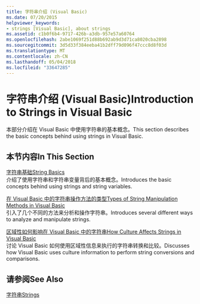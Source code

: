 ```yaml
---
title: 字符串介绍 (Visual Basic)
ms.date: 07/20/2015
helpviewer_keywords:
- strings [Visual Basic], about strings
ms.assetid: c1b0f6b4-9717-426b-a3db-957e57a60764
ms.openlocfilehash: 2abe1069f251d88b692ab9d3d71ca8020cba2898
ms.sourcegitcommit: 3d5d33f384eeba41b2dff79d096f47ccc8d8f03d
ms.translationtype: MT
ms.contentlocale: zh-CN
ms.lasthandoff: 05/04/2018
ms.locfileid: "33647285"
---
```

# <a name="introduction-to-strings-in-visual-basic"></a><span data-ttu-id="f59db-102">字符串介绍 (Visual Basic)</span><span class="sxs-lookup"><span data-stu-id="f59db-102">Introduction to Strings in Visual Basic</span></span>
<span data-ttu-id="f59db-103">本部分介绍在 Visual Basic 中使用字符串的基本概念。</span><span class="sxs-lookup"><span data-stu-id="f59db-103">This section describes the basic concepts behind using strings in Visual Basic.</span></span>  
  
## <a name="in-this-section"></a><span data-ttu-id="f59db-104">本节内容</span><span class="sxs-lookup"><span data-stu-id="f59db-104">In This Section</span></span>  
 [<span data-ttu-id="f59db-105">字符串基础</span><span class="sxs-lookup"><span data-stu-id="f59db-105">String Basics</span></span>](../../../../visual-basic/programming-guide/language-features/strings/string-basics.md)  
 <span data-ttu-id="f59db-106">介绍了使用字符串和字符串变量背后的基本概念。</span><span class="sxs-lookup"><span data-stu-id="f59db-106">Introduces the basic concepts behind using strings and string variables.</span></span>  
  
 [<span data-ttu-id="f59db-107">在 Visual Basic 中的字符串操作方法的类型</span><span class="sxs-lookup"><span data-stu-id="f59db-107">Types of String Manipulation Methods in Visual Basic</span></span>](../../../../visual-basic/programming-guide/language-features/strings/types-of-string-manipulation-methods.md)  
 <span data-ttu-id="f59db-108">引入了几个不同的方法来分析和操作字符串。</span><span class="sxs-lookup"><span data-stu-id="f59db-108">Introduces several different ways to analyze and manipulate strings.</span></span>  
  
 [<span data-ttu-id="f59db-109">区域性如何影响在 Visual Basic 中的字符串</span><span class="sxs-lookup"><span data-stu-id="f59db-109">How Culture Affects Strings in Visual Basic</span></span>](../../../../visual-basic/programming-guide/language-features/strings/how-culture-affects-strings.md)  
 <span data-ttu-id="f59db-110">讨论 Visual Basic 如何使用区域性信息来执行的字符串转换和比较。</span><span class="sxs-lookup"><span data-stu-id="f59db-110">Discusses how Visual Basic uses culture information to perform string conversions and comparisons.</span></span>  
  
## <a name="see-also"></a><span data-ttu-id="f59db-111">请参阅</span><span class="sxs-lookup"><span data-stu-id="f59db-111">See Also</span></span>  
 [<span data-ttu-id="f59db-112">字符串</span><span class="sxs-lookup"><span data-stu-id="f59db-112">Strings</span></span>](../../../../visual-basic/programming-guide/language-features/strings/index.md)
